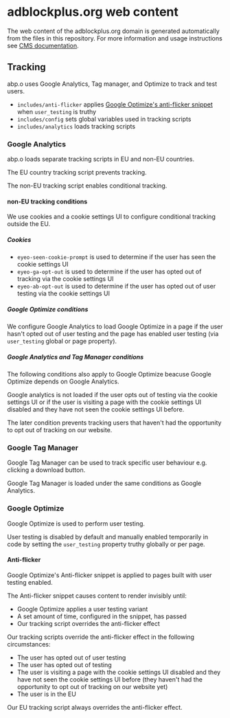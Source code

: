 # adblockplus.org web content #

The web content of the adblockplus.org domain is generated automatically from
the files in this repository. For more information and usage instructions
see [CMS documentation](https://github.com/adblockplus/cms/blob/master/README.md#content-structure).

## Tracking

abp.o uses Google Analytics, Tag manager, and Optimize to track and test users.

- `includes/anti-flicker` applies [Google Optimize's anti-flicker snippet](https://developers.google.com/optimize) when `user_testing` is truthy
- `includes/config` sets global variables used in tracking scripts
- `includes/analytics` loads tracking scripts

### Google Analytics

abp.o loads separate tracking scripts in EU and non-EU countries.

The EU country tracking script prevents tracking.

The non-EU tracking script enables conditional tracking.

#### non-EU tracking conditions

We use cookies and a cookie settings UI to configure conditional tracking outside the EU.

##### Cookies

- `eyeo-seen-cookie-prompt` is used to determine if the user has seen the cookie settings UI
- `eyeo-ga-opt-out` is used to determine if the user has opted out of tracking via the cookie settings UI
- `eyeo-ab-opt-out` is used to determine if the user has opted out of user testing via the cookie settings UI

##### Google Optimize conditions

We configure Google Analytics to load Google Optimize in a page if the user hasn't opted out of user testing and the page has enabled user testing (via `user_testing` global or page property).

##### Google Analytics and Tag Manager conditions

The following conditions also apply to Google Optimize beacuse Google Optimize depends on Google Analytics.

Google analytics is not loaded if the user opts out of testing via the cookie settings UI or if the user is visiting a page with the cookie settings UI disabled and they have not seen the cookie settings UI before.

The later condition prevents tracking users that haven't had the opportunity to opt out of tracking on our website. 

### Google Tag Manager

Google Tag Manager can be used to track specific user behaviour e.g. clicking a download button.

Google Tag Manager is loaded under the same conditions as Google Analytics.

### Google Optimize

Google Optimize is used to perform user testing.

User testing is disabled by default and manually enabled temporarily in code by setting the `user_testing` property truthy globally or per page.

#### Anti-flicker

Google Optimize's Anti-flicker snippet is applied to pages built with user testing enabled.

The Anti-flicker snippet causes content to render invisibly until:

- Google Optimize applies a user testing variant
- A set amount of time, configured in the snippet, has passed
- Our tracking script overrides the anti-flicker effect

Our tracking scripts override the anti-flicker effect in the following circumstances:

- The user has opted out of user testing
- The user has opted out of testing
- The user is visiting a page with the cookie settings UI disabled and they have not seen the cookie settings UI before (they haven't had the opportunity to opt out of tracking on our website yet)
- The user is in the EU

Our EU tracking script always overrides the anti-flicker effect.

